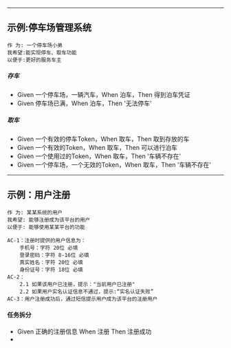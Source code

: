 -----------------
## 示例:停车场管理系统
    作 为: 一个停⻋场小弟 
    我希望:能实现停⻋、取⻋功能 
    以便于:更好的服务⻋主
    
##### 存车
- Given 一个停车场，一辆汽车，When 泊车，Then 得到泊车凭证
- Given 停车场已满，When 泊车，Then '无法停车'

##### 取车
- Given 一个有效的停车Token，When 取车，Then 取到存放的车 
- Given 一个有效的Token，When 取车，Then 可以进行泊车
- Given 一个使用过的Token，When 取车，Then '车辆不存在'
- Given 一个停车场，一个无效的Token，When 取车，Then '车辆不存在'

---------------------
## 示例：用户注册
    作 为: 某某系统的用户
    我希望: 能够注册成为该平台的用户
    以便于: 能够使用某某平台的功能
    
    AC-1：注册时提供的用户信息为：
        手机号：字符 20位 必填
        登录密码：字符 8-16位 必填
        真实姓名：字符 20位 必填
        身份证号：字符 18位 必填
    AC-2：
        2.1 如果该用户已注册，提示："当前用户已注册"
        2.2 如果用户实名认证信息不通过，提示:“实名认证失败”
    AC-3：用户注册成功后，通过短信提示用户成为该平台的注册用户

#### 任务拆分
- Given 正确的注册信息 When 注册 Then 注册成功
- 

